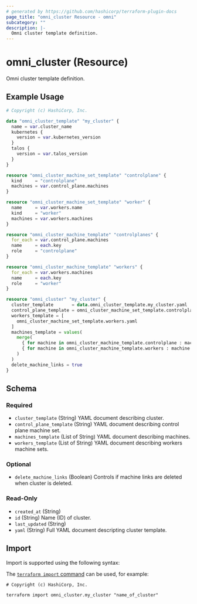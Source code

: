 ```yaml
---
# generated by https://github.com/hashicorp/terraform-plugin-docs
page_title: "omni_cluster Resource - omni"
subcategory: ""
description: |-
  Omni cluster template definition.
---
```


# omni_cluster (Resource)

Omni cluster template definition.

## Example Usage

```terraform
# Copyright (c) HashiCorp, Inc.

data "omni_cluster_template" "my_cluster" {
  name = var.cluster_name
  kubernetes {
    version = var.kubernetes_version
  }
  talos {
    version = var.talos_version
  }
}

resource "omni_cluster_machine_set_template" "controlplane" {
  kind     = "controlplane"
  machines = var.control_plane.machines
}

resource "omni_cluster_machine_set_template" "worker" {
  name     = var.workers.name
  kind     = "worker"
  machines = var.workers.machines
}

resource "omni_cluster_machine_template" "controlplanes" {
  for_each = var.control_plane.machines
  name     = each.key
  role     = "controlplane"
}

resource "omni_cluster_machine_template" "workers" {
  for_each = var.workers.machines
  name     = each.key
  role     = "worker"
}

resource "omni_cluster" "my_cluster" {
  cluster_template       = data.omni_cluster_template.my_cluster.yaml
  control_plane_template = omni_cluster_machine_set_template.controlplane.yaml
  workers_template = [
    omni_cluster_machine_set_template.workers.yaml
  ]
  machines_template = values(
    merge(
      { for machine in omni_cluster_machine_template.controlplane : machine.name => machine.yaml },
      { for machine in omni_cluster_machine_template.workers : machine.name => machine.yaml }
    )
  )
  delete_machine_links = true
}
```

<!-- schema generated by tfplugindocs -->
## Schema

### Required

- `cluster_template` (String) YAML document describing cluster.
- `control_plane_template` (String) YAML document describing control plane machine set.
- `machines_template` (List of String) YAML document describing machines.
- `workers_template` (List of String) YAML document describing workers machine sets.

### Optional

- `delete_machine_links` (Boolean) Controls if machine links are deleted when cluster is deleted.

### Read-Only

- `created_at` (String)
- `id` (String) Name (ID) of cluster.
- `last_updated` (String)
- `yaml` (String) Full YAML document descripting cluster template.

## Import

Import is supported using the following syntax:

The [`terraform import` command](https://developer.hashicorp.com/terraform/cli/commands/import) can be used, for example:

```shell
# Copyright (c) HashiCorp, Inc.

terraform import omni_cluster.my_cluster "name_of_cluster"
```
